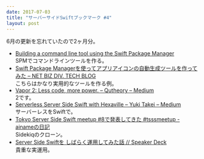 ```yaml
---
date: 2017-07-03
title: "サーバーサイドSwiftブックマーク #4"
layout: post
---
```


6月の更新を忘れていたので2ヶ月分。

- [Building a command line tool using the Swift Package Manager](https://medium.com/@johnsundell/building-a-command-line-tool-using-the-swift-package-manager-3dd96ce360b1)  
SPMでコマンドラインツールを作る。
- [Swift Package Managerを使ってアプリアイコンの自動生成ツールを作ってみた – NET BIZ DIV. TECH BLOG](https://tech.recruit-mp.co.jp/mobile/post-12041/)  
こちらはかなり実用的なツールを作る例。
- [Vapor 2: Less code, more power. – Qutheory – Medium](https://medium.com/@qutheory/vapor-2-less-code-more-power-af1e1ec5affa)  
2です。
- [Serverless Server Side Swift with Hexaville – Yuki Takei – Medium](https://medium.com/@yukitakei/serverless-server-side-swift-with-hexaville-ef0e1788a20)  
サーバーレスをSwiftで。
- [Tokyo Server Side Swift meetup #8で発表してきた #tsssmeetup - ainameの日記](http://ainame.hateblo.jp/entry/2017/06/28/092816)  
Sidekiqのクローン。
- [Server Side Swiftを しばらく運用してみた話 // Speaker Deck](https://speakerdeck.com/yusukeito/server-side-swiftwo-sibarakuyun-yong-sitemitahua)  
貴重な実運用。
